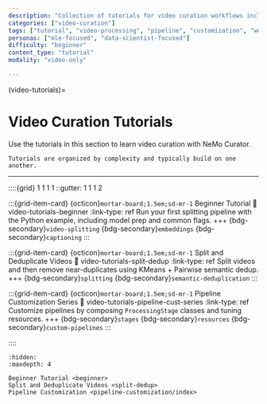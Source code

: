 ```yaml
---
description: "Collection of tutorials for video curation workflows including beginner guides and advanced pipeline customization techniques"
categories: ["video-curation"]
tags: ["tutorial", "video-processing", "pipeline", "customization", "workflow", "beginner"]
personas: ["mle-focused", "data-scientist-focused"]
difficulty: "beginner"
content_type: "tutorial"
modality: "video-only"

---
```


(video-tutorials)=
# Video Curation Tutorials

Use the tutorials in this section to learn video curation with NeMo Curator.

```{tip}
Tutorials are organized by complexity and typically build on one another.
```

---

::::{grid} 1 1 1 1
::gutter: 1 1 1 2

:::{grid-item-card} {octicon}`mortar-board;1.5em;sd-mr-1` Beginner Tutorial
:link: video-tutorials-beginner
:link-type: ref
Run your first splitting pipeline with the Python example, including model prep and common flags.
+++
{bdg-secondary}`video-splitting`
{bdg-secondary}`embeddings`
{bdg-secondary}`captioning`
:::

:::{grid-item-card} {octicon}`mortar-board;1.5em;sd-mr-1` Split and Deduplicate Videos
:link: video-tutorials-split-dedup
:link-type: ref
Split videos and then remove near-duplicates using KMeans + Pairwise semantic dedup.
+++
{bdg-secondary}`splitting`
{bdg-secondary}`semantic-deduplication`
:::

:::{grid-item-card} {octicon}`mortar-board;1.5em;sd-mr-1` Pipeline Customization Series
:link: video-tutorials-pipeline-cust-series
:link-type: ref
Customize pipelines by composing `ProcessingStage` classes and tuning resources.
+++
{bdg-secondary}`stages`
{bdg-secondary}`resources`
{bdg-secondary}`custom-pipelines`
:::

::::

```{toctree}
:hidden:
:maxdepth: 4

Beginner Tutorial <beginner>
Split and Deduplicate Videos <split-dedup>
Pipeline Customization <pipeline-customization/index>
```
